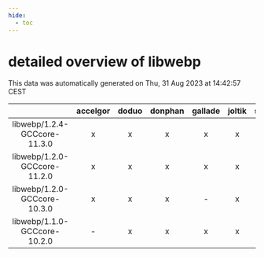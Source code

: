 ```yaml
---
hide:
  - toc
---
```


detailed overview of libwebp
============================


This data was automatically generated on Thu, 31 Aug 2023 at 14:42:57 CEST  

| |accelgor|doduo|donphan|gallade|joltik|skitty|swalot|victini|
| :---: | :---: | :---: | :---: | :---: | :---: | :---: | :---: | :---: |
|libwebp/1.2.4-GCCcore-11.3.0|x|x|x|x|x|x|x|x|
|libwebp/1.2.0-GCCcore-11.2.0|x|x|x|x|x|x|x|x|
|libwebp/1.2.0-GCCcore-10.3.0|x|x|x|-|x|x|x|x|
|libwebp/1.1.0-GCCcore-10.2.0|-|x|x|x|x|x|x|x|
